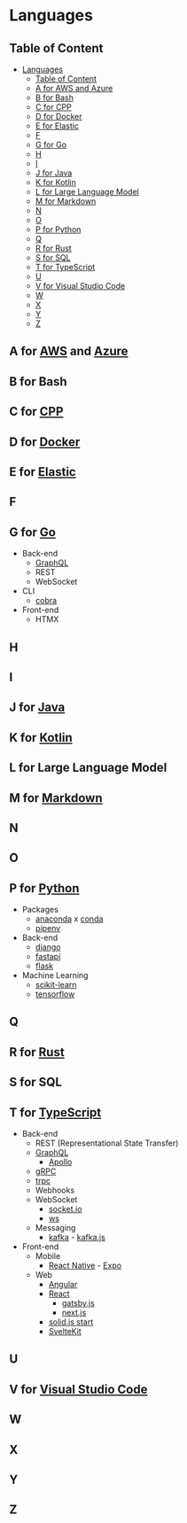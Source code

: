 # Languages

## Table of Content

- [Languages](#languages)
  - [Table of Content](#table-of-content)
  - [A for AWS and Azure](#a-for-aws-and-azure)
  - [B for Bash](#b-for-bash)
  - [C for CPP](#c-for-cpp)
  - [D for Docker](#d-for-docker)
  - [E for Elastic](#e-for-elastic)
  - [F](#f)
  - [G for Go](#g-for-go)
  - [H](#h)
  - [I](#i)
  - [J for Java](#j-for-java)
  - [K for Kotlin](#k-for-kotlin)
  - [L for Large Language Model](#l-for-large-language-model)
  - [M for Markdown](#m-for-markdown)
  - [N](#n)
  - [O](#o)
  - [P for Python](#p-for-python)
  - [Q](#q)
  - [R for Rust](#r-for-rust)
  - [S for SQL](#s-for-sql)
  - [T for TypeScript](#t-for-typescript)
  - [U](#u)
  - [V for Visual Studio Code](#v-for-visual-studio-code)
  - [W](#w)
  - [X](#x)
  - [Y](#y)
  - [Z](#z)

## A for [AWS](https://aws.amazon.com/) and [Azure](https://azure.microsoft.com/en-us)

## B for Bash

## C for [CPP](https://isocpp.org/)

## D for [Docker](https://www.docker.com/)

## E for [Elastic](https://www.elastic.co/)

## F

## G for [Go](https://go.dev/)

- Back-end
  - [GraphQL](https://graphql.org/)
  - REST
  - WebSocket
- CLI
  - [cobra](https://cobra.dev/)
- Front-end
  - HTMX

## H

## I

## J for [Java](https://www.java.com/)

## K for [Kotlin](https://kotlinlang.org/)

## L for Large Language Model

## M for [Markdown](https://www.markdownguide.org/)

## N

## O

## P for [Python](https://www.python.org/)

- Packages
  - [anaconda][anaconda] x [conda][conda]
  - [pipenv][pipenv]
- Back-end
  - [django][django]
  - [fastapi](https://fastapi.tiangolo.com/)
  - [flask][flask]
- Machine Learning
  - [scikit-learn](https://scikit-learn.org/stable)
  - [tensorflow](https://www.tensorflow.org/)

## Q

## R for [Rust](https://www.rust-lang.org/)

## S for SQL

## T for [TypeScript](https://www.typescriptlang.org/)

- Back-end
  - REST (Representational State Transfer)
  - [GraphQL](https://graphql.org/)
    - [Apollo](https://www.apollographql.com/)
  - [gRPC](https://grpc.io/)
  - [trpc](https://trpc.io/)
  - Webhooks
  - WebSocket
    - [socket.io](https://socket.io/)
    - [ws](https://github.com/websockets)
  - Messaging
    - [kafka](https://kafka.apache.org/) - [kafka.js](https://kafka.js.org/)
- Front-end
  - Mobile
    - [React Native](https://reactnative.dev/) - [Expo](https://expo.dev/)
  - Web
    - [Angular](https://angular.dev/)
    - [React](https://react.dev/)
      - [gatsby.js](https://www.gatsbyjs.com/)
      - [next.js](https://nextjs.org/)
    - [solid.js start](https://start.solidjs.com/)
    - [SvelteKit](https://kit.svelte.dev/)

## U

## V for [Visual Studio Code](https://code.visualstudio.com/)

## W

## X

## Y

## Z

[anaconda]: https://www.anaconda.com
[conda]: https://docs.conda.io
[pipenv]: https://pipenv.pypa.io/en/latest/
[django]: https://www.djangoproject.com/
[flask]: https://flask.palletsprojects.com/en/3.0.x/
